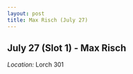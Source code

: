 ```yaml
---
layout: post
title: Max Risch (July 27)
---
```

## July 27 (Slot 1) - Max Risch

*Location:* Lorch 301

